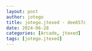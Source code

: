```yaml
---
layout: post
author: jotego
title: jotego.jtexed - dee657c
date: 2024-06-28
categories: [Arcade, jtexed]
tags: [jotego.jtexed]
---
```


